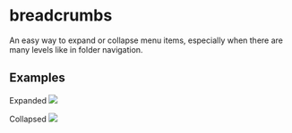 # breadcrumbs

An easy way to expand or collapse menu items, especially when there are many levels like in folder navigation.


## Examples

Expanded
![](https://raw.github.com/infowrap/breadcrumbs/master/screenshots/expanded.png)

Collapsed
![](https://raw.github.com/infowrap/breadcrumbs/master/screenshots/collapsed.png)